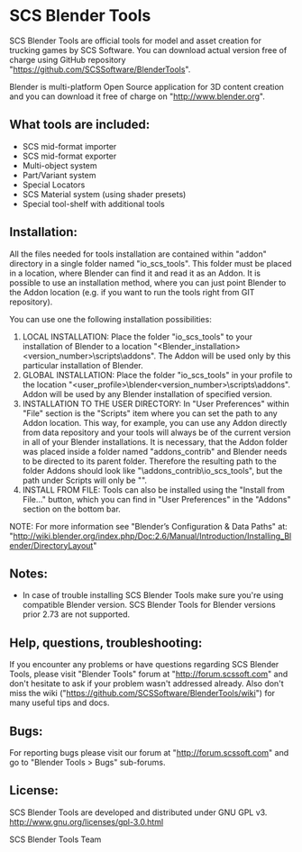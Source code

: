 
SCS Blender Tools
=================

SCS Blender Tools are official tools for model and asset creation for
trucking games by SCS Software. You can download actual version free
of charge using GitHub repository "https://github.com/SCSSoftware/BlenderTools".

Blender is multi-platform Open Source application for 3D content creation
and you can download it free of charge on "http://www.blender.org".


What tools are included:
------------------------
 - SCS mid-format importer
 - SCS mid-format exporter
 - Multi-object system
 - Part/Variant system
 - Special Locators
 - SCS Material system (using shader presets)
 - Special tool-shelf with additional tools


Installation:
-------------
All the files needed for tools installation are contained within "addon"
directory in a single folder named "io_scs_tools". 
This folder must be placed in a location, where Blender can find it and 
read it as an Addon. It is possible to use an installation method, 
where you can just point Blender to the Addon location
(e.g. if you want to run the tools right from GIT repository).

You can use one the following installation possibilities:

1. LOCAL INSTALLATION:
   Place the folder "io_scs_tools" to your installation of Blender to
   a location "<Blender_installation>\<version_number>\scripts\addons\". 
   The Addon will be used only by this particular installation of Blender.
2. GLOBAL INSTALLATION:
   Place the folder "io_scs_tools" in your profile to the location
   "<user_profile>\blender\<version_number>\scripts\addons\".
   Addon will be used by any Blender installation of specified version.
3. INSTALLATION TO THE USER DIRECTORY:
   In "User Preferences" within "File" section is the "Scripts" item
   where you can set the path to any Addon location. This way, for
   example, you can use any Addon directly from data repository and your
   tools will always be of the current version in all of your Blender
   installations. It is necessary, that the Addon folder was placed inside
   a folder named "addons_contrib" and Blender needs to be directed to its
   parent folder. Therefore the resulting path to the folder Addons should
   look like "<folder>\addons_contrib\io_scs_tools", but the path under
   Scripts will only be "<folder>".
4. INSTALL FROM FILE:
   Tools can also be installed using the "Install from File..." button,
   which you can find in "User Preferences" in the "Addons" section on the
   bottom bar.

NOTE: For more information see "Blender’s Configuration & Data Paths" at:
"http://wiki.blender.org/index.php/Doc:2.6/Manual/Introduction/Installing_Blender/DirectoryLayout"


Notes:
------
 - In case of trouble installing SCS Blender Tools make sure you're using
   compatible Blender version. SCS Blender Tools for Blender versions
   prior 2.73 are not supported.


Help, questions, troubleshooting:
---------------------------------
If you encounter any problems or have questions regarding SCS Blender Tools,
please visit "Blender Tools" forum at "http://forum.scssoft.com" and 
don't hesitate to ask if your problem wasn't addressed already. Also
don't miss the wiki ("https://github.com/SCSSoftware/BlenderTools/wiki")
for many useful tips and docs.


Bugs:
-----
For reporting bugs please visit our forum at "http://forum.scssoft.com" and
go to "Blender Tools > Bugs" sub-forums.


License:
--------
SCS Blender Tools are developed and distributed under GNU GPL v3.
http://www.gnu.org/licenses/gpl-3.0.html


SCS Blender Tools Team

